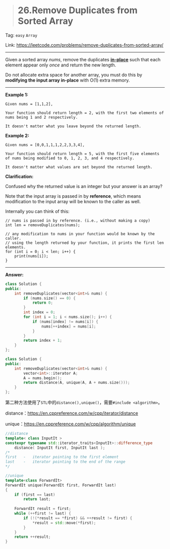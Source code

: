 > # 26.Remove Duplicates from Sorted Array

Tag: `easy` `Array`

Link: https://leetcode.com/problems/remove-duplicates-from-sorted-array/

---

Given a sorted array *nums*, remove the duplicates [**in-place**](https://en.wikipedia.org/wiki/In-place_algorithm) such that each element appear only *once* and return the new length.

Do not allocate extra space for another array, you must do this by **modifying the input array in-place** with O(1) extra memory.

---

**Example 1:**

```
Given nums = [1,1,2],

Your function should return length = 2, with the first two elements of nums being 1 and 2 respectively.

It doesn't matter what you leave beyond the returned length.
```

**Example 2:**

```
Given nums = [0,0,1,1,1,2,2,3,3,4],

Your function should return length = 5, with the first five elements of nums being modified to 0, 1, 2, 3, and 4 respectively.

It doesn't matter what values are set beyond the returned length.
```

**Clarification:**

Confused why the returned value is an integer but your answer is an array?

Note that the input array is passed in by **reference**, which means modification to the input array will be known to the caller as well.

Internally you can think of this:

```
// nums is passed in by reference. (i.e., without making a copy)
int len = removeDuplicates(nums);

// any modification to nums in your function would be known by the caller.
// using the length returned by your function, it prints the first len elements.
for (int i = 0; i < len; i++) {
    print(nums[i]);
}
```

---

**Answer:**

```c++
class Solution {
public:
    int removeDuplicates(vector<int>& nums) {
        if (nums.size() == 0) {
            return 0;
        }
        int index = 0;
        for (int i = 1; i < nums.size(); i++) {
            if (nums[index] != nums[i]) {
                nums[++index] = nums[i];
            }
        }
        return index + 1;
    }
};
```



```c++
class Solution {
public:
    int removeDuplicates(vector<int>& nums) {
        vector<int>::iterator A;
        A = nums.begin();
        return distance(A, unique(A, A + nums.size()));
    }
};
```

第二种方法使用了`STL`中的`distance(),unique()`，需要`#include <algorithm>`。

distance：https://en.cppreference.com/w/cpp/iterator/distance

unique：https://en.cppreference.com/w/cpp/algorithm/unique

```c++
//distance
template< class InputIt >
constexpr typename std::iterator_traits<InputIt>::difference_type 
    distance( InputIt first, InputIt last );
/*
first	-	iterator pointing to the first element
last	-	iterator pointing to the end of the range
*/
```

```c++
//unique
template<class ForwardIt>
ForwardIt unique(ForwardIt first, ForwardIt last)
{
    if (first == last)
        return last;
 
    ForwardIt result = first;
    while (++first != last) {
        if (!(*result == *first) && ++result != first) {
            *result = std::move(*first);
        }
    }
    return ++result;
}
```

